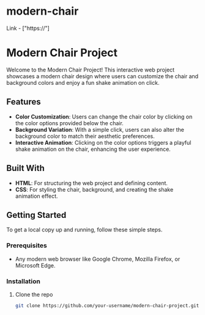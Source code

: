 # modern-chair

Link - ["https://"]

# Modern Chair Project

Welcome to the Modern Chair Project! This interactive web project showcases a modern chair design where users can customize the chair and background colors and enjoy a fun shake animation on click.

## Features

- **Color Customization**: Users can change the chair color by clicking on the color options provided below the chair.
- **Background Variation**: With a simple click, users can also alter the background color to match their aesthetic preferences.
- **Interactive Animation**: Clicking on the color options triggers a playful shake animation on the chair, enhancing the user experience.

## Built With

- **HTML**: For structuring the web project and defining content.
- **CSS**: For styling the chair, background, and creating the shake animation effect.

## Getting Started

To get a local copy up and running, follow these simple steps.

### Prerequisites

- Any modern web browser like Google Chrome, Mozilla Firefox, or Microsoft Edge.

### Installation

1. Clone the repo
   ```sh
   git clone https://github.com/your-username/modern-chair-project.git

 
